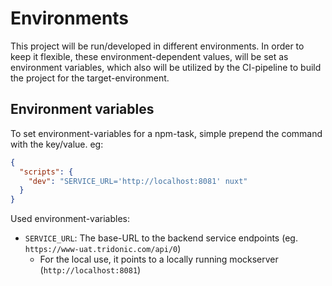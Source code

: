 # Environments

This project will be run/developed in different environments. In order to keep it flexible, these environment-dependent
values, will be set as environment variables, which also will be utilized by the CI-pipeline to build the project for
the target-environment.

## Environment variables

To set environment-variables for a npm-task, simple prepend the command with the key/value. eg:

```json
{
  "scripts": {
    "dev": "SERVICE_URL='http://localhost:8081' nuxt"
  }
}
```

Used environment-variables:

- `SERVICE_URL`: The base-URL to the backend service endpoints (eg. `https://www-uat.tridonic.com/api/0`)
    - For the local use, it points to a locally running mockserver (`http://localhost:8081`)
